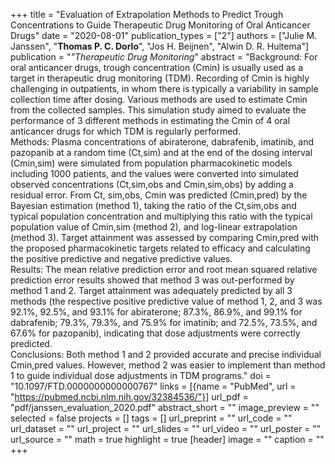 +++
title = "Evaluation of Extrapolation Methods to Predict Trough Concentrations to Guide Therapeutic Drug Monitoring of Oral Anticancer Drugs"
date = "2020-08-01"
publication_types = ["2"]
authors = ["Julie M. Janssen", "**Thomas P. C. Dorlo**", "Jos H. Beijnen", "Alwin D. R. Huitema"]
publication = "_"Therapeutic Drug Monitoring_"
abstract = "Background: For oral anticancer drugs, trough concentration (Cmin) is usually used as a target in therapeutic drug monitoring (TDM). Recording of Cmin is highly challenging in outpatients, in whom there is typically a variability in sample collection time after dosing. Various methods are used to estimate Cmin from the collected samples. This simulation study aimed to evaluate the performance of 3 different methods in estimating the Cmin of 4 oral anticancer drugs for which TDM is regularly performed.<br>Methods: Plasma concentrations of abiraterone, dabrafenib, imatinib, and pazopanib at a random time (Ct,sim) and at the end of the dosing interval (Cmin,sim) were simulated from population pharmacokinetic models including 1000 patients, and the values were converted into simulated observed concentrations (Ct,sim,obs and Cmin,sim,obs) by adding a residual error. From Ct, sim,obs, Cmin was predicted (Cmin,pred) by the Bayesian estimation (method 1), taking the ratio of the Ct,sim,obs and typical population concentration and multiplying this ratio with the typical population value of Cmin,sim (method 2), and log-linear extrapolation (method 3). Target attainment was assessed by comparing Cmin,pred with the proposed pharmacokinetic targets related to efficacy and calculating the positive predictive and negative predictive values.<br>Results: The mean relative prediction error and root mean squared relative prediction error results showed that method 3 was out-performed by method 1 and 2. Target attainment was adequately predicted by all 3 methods (the respective positive predictive value of method 1, 2, and 3 was 92.1%, 92.5%, and 93.1% for abiraterone; 87.3%, 86.9%, and 99.1% for dabrafenib; 79.3%, 79.3%, and 75.9% for imatinib; and 72.5%, 73.5%, and 67.6% for pazopanib), indicating that dose adjustments were correctly predicted.<br>Conclusions: Both method 1 and 2 provided accurate and precise individual Cmin,pred values. However, method 2 was easier to implement than method 1 to guide individual dose adjustments in TDM programs."
doi = "10.1097/FTD.0000000000000767"
links = [{name = "PubMed", url = "https://pubmed.ncbi.nlm.nih.gov/32384536/"}]
url_pdf = "pdf/janssen_evaluation_2020.pdf"
abstract_short = ""
image_preview = ""
selected = false
projects = []
tags = []
url_preprint = ""
url_code = ""
url_dataset = ""
url_project = ""
url_slides = ""
url_video = ""
url_poster = ""
url_source = ""
math = true
highlight = true
[header]
image = ""
caption = ""
+++

